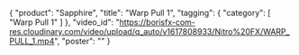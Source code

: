 {
   "product": "Sapphire",
   "title": "Warp Pull 1",
   "tagging": {
   "category": [
      "Warp Pull 1"
    ]
   },
   "video_id": "https://borisfx-com-res.cloudinary.com/video/upload/q_auto/v1617808933/Nitro%20FX/WARP_PULL_1.mp4",
   "poster": ""
}
